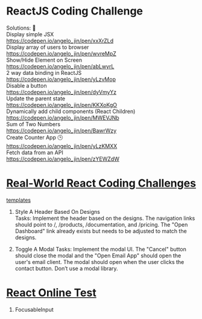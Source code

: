 # ReactJS Coding Challenge   
Solutions: 🙋       
Display simple JSX          
https://codepen.io/angelo_jin/pen/xxXrZLd       
Display array of users to browser       
https://codepen.io/angelo_jin/pen/wvreMpZ       
Show/Hide Element on Screen             
https://codepen.io/angelo_jin/pen/abLwyrL               
2 way data binding in ReactJS       
https://codepen.io/angelo_jin/pen/yLzvMop       
Disable a button        
https://codepen.io/angelo_jin/pen/dyVmyYz       
Update the parent state     
https://codepen.io/angelo_jin/pen/KKXoKgO       
Dynamically add child components (React Children)       
https://codepen.io/angelo_jin/pen/MWEVJNb       
Sum of Two Numbers          
https://codepen.io/angelo_jin/pen/BawrWzy       
Create Counter App 🕒           
https://codepen.io/angelo_jin/pen/yLzKMXX       
Fetch data from an API      
https://codepen.io/angelo_jin/pen/zYEWZdW       

# [Real-World React Coding Challenges](https://profy.dev/article/react-coding-challenges)
[templates](https://github.com/profydev/prolog-app) 
1. Style A Header Based On Designs  
Tasks:
Implement the header based on the designs.
The navigation links should point to /, /products, /documentation, and /pricing.
The "Open Dashboard" link already exists but needs to be adjusted to match the designs.     

2. Toggle A Modal
Tasks:
Implement the modal UI.
The "Cancel" button should close the modal and the "Open Email App" should open the user's email client.
The modal should open when the user clicks the contact button.
Don’t use a modal library.

# [React Online Test](https://www.testdome.com/tests/react-js-online-test/104)  
1. FocusableInput
    